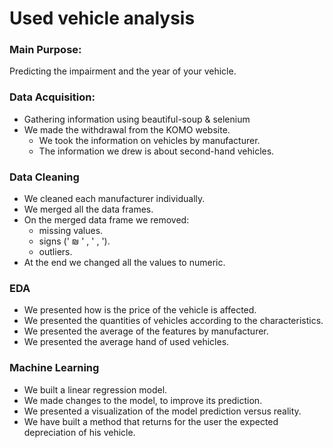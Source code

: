 # Used vehicle analysis

### Main Purpose:
Predicting the impairment and the year of your vehicle.

### Data Acquisition:
* Gathering information using beautiful-soup & selenium
* We made the withdrawal from the KOMO website.
  - We took the information on vehicles by manufacturer.
  - The information we drew is about second-hand vehicles.

### Data Cleaning
* We cleaned each manufacturer individually.
* We merged all the data frames.
* On the merged data frame we removed:
  - missing values.
  - signs (' ₪ ' , ' , ').
  - outliers.
* At the end we changed all the values to numeric.

### EDA
* We presented how is the price of the vehicle is affected.
* We presented the quantities of vehicles according to the characteristics.
* We presented the average of the features by manufacturer.
* We presented the average hand of used vehicles.


### Machine Learning
* We built a linear regression model.
* We made changes to the model, to improve its prediction.
* We presented a visualization of the model prediction versus reality.
* We have built a method that returns for the user the expected depreciation of his vehicle.
